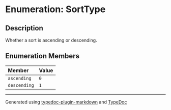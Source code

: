 # Enumeration: SortType

## Description

Whether a sort is ascending or descending.

## Enumeration Members

| Member | Value |
| :------ | :------ |
| `ascending` | `0` |
| `descending` | `1` |

***

Generated using [typedoc-plugin-markdown](https://www.npmjs.com/package/typedoc-plugin-markdown) and [TypeDoc](https://typedoc.org/)
